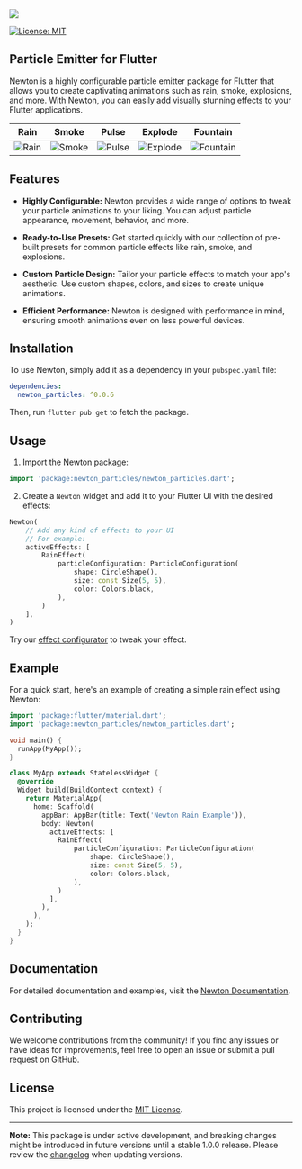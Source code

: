 <picture>
    <source srcset="https://github.com/tguerin/newton/blob/main/graphics/newton-dark.png" media="(prefers-color-scheme: dark)">
    <img src="https://github.com/tguerin/newton/blob/main/graphics/newton-light.png">
</picture>

<a href="https://opensource.org/licenses/MIT"><img src="https://img.shields.io/badge/license-MIT-purple.svg" alt="License: MIT"></a>

## Particle Emitter for Flutter

Newton is a highly configurable particle emitter package for Flutter that allows you to create captivating animations such as rain, smoke, explosions, and more. With Newton, you can easily add visually stunning effects to your Flutter applications.

| Rain                                                                   | Smoke                                                                    | Pulse                                                                    | Explode                                                                      | Fountain                                                                       |
|------------------------------------------------------------------------|--------------------------------------------------------------------------|--------------------------------------------------------------------------|------------------------------------------------------------------------------|--------------------------------------------------------------------------------|
| ![Rain](https://github.com/tguerin/newton/blob/main/graphics/rain.gif) | ![Smoke](https://github.com/tguerin/newton/blob/main/graphics/smoke.gif) | ![Pulse](https://github.com/tguerin/newton/blob/main/graphics/pulse.gif) | ![Explode](https://github.com/tguerin/newton/blob/main/graphics/explode.gif) | ![Fountain](https://github.com/tguerin/newton/blob/main/graphics/fountain.gif) |

## Features

- **Highly Configurable:** Newton provides a wide range of options to tweak your particle animations to your liking. You can adjust particle appearance, movement, behavior, and more.

- **Ready-to-Use Presets:** Get started quickly with our collection of pre-built presets for common particle effects like rain, smoke, and explosions.

- **Custom Particle Design:** Tailor your particle effects to match your app's aesthetic. Use custom shapes, colors, and sizes to create unique animations.

- **Efficient Performance:** Newton is designed with performance in mind, ensuring smooth animations even on less powerful devices.

## Installation

To use Newton, simply add it as a dependency in your `pubspec.yaml` file:

```yaml
dependencies:
  newton_particles: ^0.0.6
```

Then, run `flutter pub get` to fetch the package.

## Usage

1. Import the Newton package:

```dart
import 'package:newton_particles/newton_particles.dart';
```

2. Create a `Newton` widget and add it to your Flutter UI with the desired effects:

```dart
Newton(
    // Add any kind of effects to your UI
    // For example:
    activeEffects: [
        RainEffect(
            particleConfiguration: ParticleConfiguration(
                shape: CircleShape(),
                size: const Size(5, 5),
                color: Colors.black,
            ),
        )
    ],
)
```

Try our [effect configurator](https://newton.7omtech.fr/docs/configurator) to tweak your effect.

## Example

For a quick start, here's an example of creating a simple rain effect using Newton:

```dart
import 'package:flutter/material.dart';
import 'package:newton_particles/newton_particles.dart';

void main() {
  runApp(MyApp());
}

class MyApp extends StatelessWidget {
  @override
  Widget build(BuildContext context) {
    return MaterialApp(
      home: Scaffold(
        appBar: AppBar(title: Text('Newton Rain Example')),
        body: Newton(
          activeEffects: [
            RainEffect(
                particleConfiguration: ParticleConfiguration(
                    shape: CircleShape(),
                    size: const Size(5, 5),
                    color: Colors.black,
                ),
            )
          ],
        ),
      ),
    );
  }
}
```

## Documentation

For detailed documentation and examples, visit the [Newton Documentation](https://newton.7omtech.fr).

## Contributing

We welcome contributions from the community! If you find any issues or have ideas for improvements, feel free to open an issue or submit a pull request on GitHub.

## License

This project is licensed under the [MIT License](https://github.com/tguerin/newton/blob/main/LICENSE).

---

**Note:** This package is under active development, and breaking changes might be introduced in future versions until a stable 1.0.0 release. Please review the [changelog](CHANGELOG.md) when updating versions.
